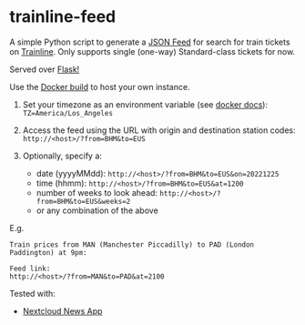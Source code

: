# trainline-feed
A simple Python script to generate a [JSON Feed](https://github.com/manton/JSONFeed) for search for train tickets on [Trainline](https://www.trainline.com). Only supports single (one-way) Standard-class tickets for now.

Served over [Flask!](https://github.com/pallets/flask/)

Use the [Docker build](https://github.com/users/leonghui/packages/container/package/trainline-feed) to host your own instance.

1. Set your timezone as an environment variable (see [docker docs]): `TZ=America/Los_Angeles`

2. Access the feed using the URL with origin and destination station codes: `http://<host>/?from=BHM&to=EUS`

3. Optionally, specify a:
    - date (yyyyMMdd): `http://<host>/?from=BHM&to=EUS&on=20221225`
    - time (hhmm): `http://<host>/?from=BHM&to=EUS&at=1200`
    - number of weeks to look ahead: `http://<host>/?from=BHM&to=EUS&weeks=2`
    - or any combination of the above

E.g.
```
Train prices from MAN (Manchester Piccadilly) to PAD (London Paddington) at 9pm:

Feed link:
http://<host>/?from=MAN&to=PAD&at=2100
```

Tested with:
- [Nextcloud News App](https://github.com/nextcloud/news)

[docker docs]:(https://docs.docker.com/compose/environment-variables/#set-environment-variables-in-containers)
